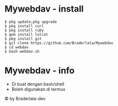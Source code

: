 # Mywebdav - install

```
$ pkg update;pkg upgrade
$ pkg install curl
$ pkg install ruby
$ gem install lolcat
$ pkg install git
$ git clone https://github.com/Braderlala/Mywebdav
$ cd webdav
$ bash webdav.sh
```
# Mywebdav - info

* Di buat dengan bash/shell
* Boleh digunakan di termux

© by  Braderlala-dev
